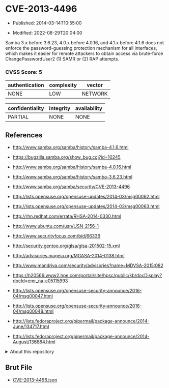 # CVE-2013-4496

- Published: 2014-03-14T10:55:00

- Modified: 2022-08-29T20:04:00

Samba 3.x before 3.6.23, 4.0.x before 4.0.16, and 4.1.x before 4.1.6 does not enforce the password-guessing protection mechanism for all interfaces, which makes it easier for remote attackers to obtain access via brute-force ChangePasswordUser2 (1) SAMR or (2) RAP attempts.

### CVSS Score: **5**

| authentication | complexity | vector |
| --- | --- | --- |
| NONE | LOW | NETWORK |

| confidentiality | integrity | availability |
| --- | --- | --- |
| PARTIAL | NONE | NONE |

## References

* http://www.samba.org/samba/history/samba-4.1.6.html

* https://bugzilla.samba.org/show_bug.cgi?id=10245

* http://www.samba.org/samba/history/samba-4.0.16.html

* http://www.samba.org/samba/history/samba-3.6.23.html

* http://www.samba.org/samba/security/CVE-2013-4496

* http://lists.opensuse.org/opensuse-updates/2014-03/msg00062.html

* http://lists.opensuse.org/opensuse-updates/2014-03/msg00063.html

* http://rhn.redhat.com/errata/RHSA-2014-0330.html

* http://www.ubuntu.com/usn/USN-2156-1

* http://www.securityfocus.com/bid/66336

* http://security.gentoo.org/glsa/glsa-201502-15.xml

* http://advisories.mageia.org/MGASA-2014-0138.html

* http://www.mandriva.com/security/advisories?name=MDVSA-2015:082

* https://h20566.www2.hpe.com/portal/site/hpsc/public/kb/docDisplay?docId=emr_na-c05115993

* http://lists.opensuse.org/opensuse-security-announce/2016-04/msg00047.html

* http://lists.opensuse.org/opensuse-security-announce/2016-04/msg00048.html

* http://lists.fedoraproject.org/pipermail/package-announce/2014-June/134717.html

* http://lists.fedoraproject.org/pipermail/package-announce/2014-August/136864.html

<details>
<summary>About this repository</summary> 

  This repository is part of the project [Live Hack CVE](https://github.com/Live-Hack-CVE). Main website can be found [www.live-hack.org](https://www.live-hack.org) 
  
  Made by [Sn0wAlice](https://github.com/Sn0wAlice) for the people that care about security and need to have a feed of the latest CVEs. Hope you enjoy it, don't forget to star the repo and follow me on [Twitter](https://twitter.com/Sn0wAlice) and [Github](https://github.com/Sn0wAlice). And that is my [personnal website](https://www.alice-snow.me/)

  - [Home Page](https://github.com/Live-Hack-CVE)
  - [Framework](https://github.com/Live-Hack-CVE/cve-framework)
  - [CVE database](https://github.com/Live-Hack-CVE/full_database)
  - [Changelog](https://github.com/Live-Hack-CVE/Changelog)
</details>

## Brut File

* [CVE-2013-4496.json](https://raw.githubusercontent.com/Live-Hack-CVE/full_database/main/cves/2013/CVE-2013-4496.json)

